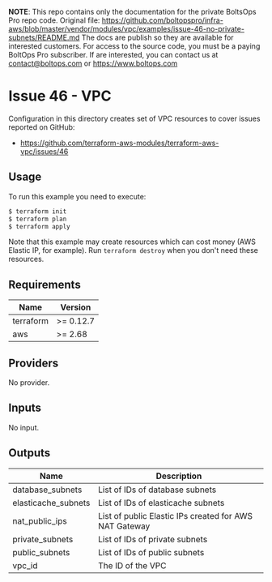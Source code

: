 <!-- note marker start -->
**NOTE**: This repo contains only the documentation for the private BoltsOps Pro repo code.
Original file: https://github.com/boltopspro/infra-aws/blob/master/vendor/modules/vpc/examples/issue-46-no-private-subnets/README.md
The docs are publish so they are available for interested customers.
For access to the source code, you must be a paying BoltOps Pro subscriber.
If are interested, you can contact us at contact@boltops.com or https://www.boltops.com

<!-- note marker end -->

# Issue 46 - VPC

Configuration in this directory creates set of VPC resources to cover issues reported on GitHub:

* https://github.com/terraform-aws-modules/terraform-aws-vpc/issues/46

## Usage

To run this example you need to execute:

```bash
$ terraform init
$ terraform plan
$ terraform apply
```

Note that this example may create resources which can cost money (AWS Elastic IP, for example). Run `terraform destroy` when you don't need these resources.

<!-- BEGINNING OF PRE-COMMIT-TERRAFORM DOCS HOOK -->
## Requirements

| Name | Version |
|------|---------|
| terraform | >= 0.12.7 |
| aws | >= 2.68 |

## Providers

No provider.

## Inputs

No input.

## Outputs

| Name | Description |
|------|-------------|
| database\_subnets | List of IDs of database subnets |
| elasticache\_subnets | List of IDs of elasticache subnets |
| nat\_public\_ips | List of public Elastic IPs created for AWS NAT Gateway |
| private\_subnets | List of IDs of private subnets |
| public\_subnets | List of IDs of public subnets |
| vpc\_id | The ID of the VPC |

<!-- END OF PRE-COMMIT-TERRAFORM DOCS HOOK -->
